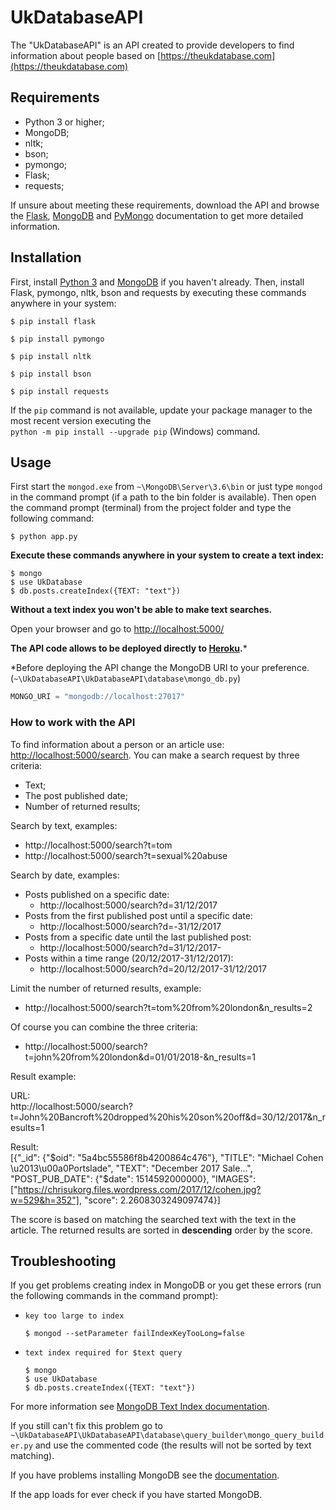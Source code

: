 UkDatabaseAPI
========================

The "UkDatabaseAPI" is an API created to provide developers to find 
information about people based on [https://theukdatabase.com](https://theukdatabase.com) 

Requirements
------------

  * Python 3 or higher;
  * MongoDB;
  * nltk;
  * bson;
  * pymongo;
  * Flask;
  * requests;
  
If unsure about meeting these requirements, download the API and
browse the [Flask](http://flask.pocoo.org/docs/0.12), [MongoDB](https://docs.mongodb.com)
and [PyMongo](https://api.mongodb.com/python/current)
documentation to get more detailed information.

Installation
------------

First, install [Python 3](https://www.python.org) and [MongoDB](https://www.mongodb.com)
if you haven't already. Then, install Flask, pymongo, nltk, bson and requests by executing
these commands anywhere in your system:

```terminal
$ pip install flask
```

```terminal
$ pip install pymongo
```

```terminal
$ pip install nltk
```

```terminal
$ pip install bson
```

```terminal
$ pip install requests
```

If the `pip` command is not available, update your package manager to the
most recent version executing the  
`python -m pip install --upgrade pip` (Windows) command.

Usage
-----

First start the `mongod.exe` from `~\MongoDB\Server\3.6\bin` or just type 
`mongod` in the command prompt (if а path to the bin folder is available).
Then open the command prompt (terminal) from the project folder 
and type the following command:
```terminal
$ python app.py
```
**Execute these commands anywhere in your system to create a text index:**
```terminal
$ mongo
$ use UkDatabase
$ db.posts.createIndex({TEXT: "text"})
```
**Without a text index you won't be able to make text searches.**

Open your browser and go to [http://localhost:5000/](http://localhost:5000)

**The API code allows to be deployed directly to [Heroku](https://www.heroku.com).***

*Before deploying the API change the MongoDB URI to your preference. 
(`~\UkDatabaseAPI\UkDatabaseAPI\database\mongo_db.py`)

```python
MONGO_URI = "mongodb://localhost:27017"
```

### How to work with the API


To find information about a person or an article use: [http://localhost:5000/search](http://localhost:5000/search).
You can make a search request by three criteria:
  
* Text;
* The post published date;
* Number of returned results;

Search by text, examples:

* http://localhost:5000/search?t=tom
* http://localhost:5000/search?t=sexual%20abuse

Search by date, examples:

* Posts published on a specific date:
    * http://localhost:5000/search?d=31/12/2017
* Posts from the first published post until a specific date:
    * http://localhost:5000/search?d=-31/12/2017
* Posts from a specific date until the last published post:
    * http://localhost:5000/search?d=31/12/2017-
* Posts within a time range (20/12/2017-31/12/2017):
    * http://localhost:5000/search?d=20/12/2017-31/12/2017

Limit the number of returned results, example:
* http://localhost:5000/search?t=tom%20from%20london&n_results=2

Of course you can combine the three criteria:
* http://localhost:5000/search?t=john%20from%20london&d=01/01/2018-&n_results=1

Result example:

URL:  
http://localhost:5000/search?t=John%20Bancroft%20dropped%20his%20son%20off&d=30/12/2017&n_results=1

Result:  
[{"_id": {"$oid": "5a4bc55586f8b4200864c476"}, 
"TITLE": "Michael Cohen \u2013\u00a0Portslade", 
"TEXT": "December 2017 Sale...", 
"POST_PUB_DATE": {"$date": 1514592000000}, 
"IMAGES": ["https://chrisukorg.files.wordpress.com/2017/12/cohen.jpg?w=529&h=352"], 
"score": 2.2608303249097474}]
 
The score is based on matching the searched text with the 
text in the article. The returned results are sorted in **descending**
order by the score.

Troubleshooting
---------------

If you get problems creating index in MongoDB or you get
these errors (run the following commands in the command prompt):

* `key too large to index`
    ```terminal
    $ mongod --setParameter failIndexKeyTooLong=false
    ```
* `text index required for $text query`
    ```terminal
    $ mongo
    $ use UkDatabase
    $ db.posts.createIndex({TEXT: "text"})
    ```
For more information see [MongoDB Text Index documentation](https://docs.mongodb.com/manual/core/index-text).

If you still can't fix this problem go to 
`~\UkDatabaseAPI\UkDatabaseAPI\database\query_builder\mongo_query_builder.py`
and use the commented code (the results will not be sorted by text matching).

If you have problems installing MongoDB see the 
[documentation](https://docs.mongodb.com/manual/tutorial/install-mongodb-enterprise-on-windows).

If the app loads for ever check if you have started MongoDB.

